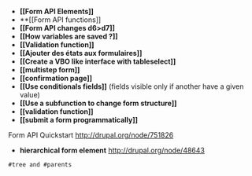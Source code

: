 * **[[Form API Elements]]**
* **[[Form API functions]]
* **[[Form API changes d6>d7]]**
* **[[How variables are saved ?]]**
* **[[Validation function]]**
* **[[Ajouter des états aux formulaires]]**
* **[[Create a VBO like interface with tableselect]]**
* **[[multistep form]]**
* **[[confirmation page]]**
* **[[Use conditionals fields]]** (fields visible only if another have a given value)
* **[[Use a subfunction to change form structure]]**
* **[[validation function]]**
* **[[submit a form programmatically]]**

Form API Quickstart
http://drupal.org/node/751826

* **hierarchical form element**
http://drupal.org/node/48643
```
#tree and #parents
```





